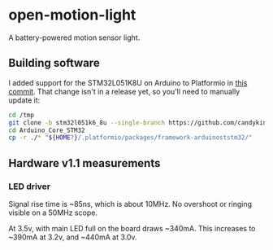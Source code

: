 # open-motion-light

A battery-powered motion sensor light.

## Building software

I added support for the STM32L051K8U on Arduino to Platformio in [this commit](https://github.com/stm32duino/Arduino_Core_STM32/pull/2395). That change isn't in a release yet, so you'll need to manually update it:

```bash
cd /tmp
git clone -b stm32l051k6_8u --single-branch https://github.com/candykingdom/Arduino_Core_STM32.git
cd Arduino_Core_STM32
cp -r ./* "${HOME?}/.platformio/packages/framework-arduinoststm32/"
```

## Hardware v1.1 measurements

### LED driver

Signal rise time is ~85ns, which is about 10MHz. No overshoot or ringing visible on a 50MHz scope.

At 3.5v, with main LED full on the board draws ~340mA. This increases to ~390mA at 3.2v, and ~440mA at 3.0v.

